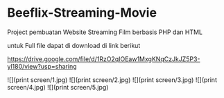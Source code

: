 # Beeflix-Streaming-Movie
Project pembuatan Website Streaming Film berbasis PHP dan HTML

untuk Full file dapat di download di link berikut

https://drive.google.com/file/d/1RzO2qIOEaw1MxgKNqCzJkJZ5P3-yl180/view?usp=sharing

![](print screen/1.jpg) ![](print screen/2.jpg) ![](print screen/3.jpg) ![](print screen/4.jpg) ![](print screen/5.jpg)
